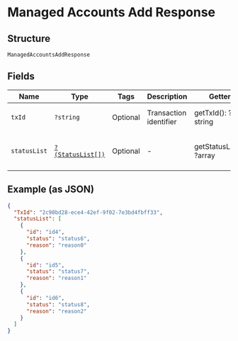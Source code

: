 
# Managed Accounts Add Response

## Structure

`ManagedAccountsAddResponse`

## Fields

| Name | Type | Tags | Description | Getter | Setter |
|  --- | --- | --- | --- | --- | --- |
| `txId` | `?string` | Optional | Transaction identifier | getTxId(): ?string | setTxId(?string txId): void |
| `statusList` | [`?(StatusList[])`](../../doc/models/status-list.md) | Optional | - | getStatusList(): ?array | setStatusList(?array statusList): void |

## Example (as JSON)

```json
{
  "TxId": "2c90bd28-ece4-42ef-9f02-7e3bd4fbff33",
  "statusList": [
    {
      "id": "id4",
      "status": "status6",
      "reason": "reason0"
    },
    {
      "id": "id5",
      "status": "status7",
      "reason": "reason1"
    },
    {
      "id": "id6",
      "status": "status8",
      "reason": "reason2"
    }
  ]
}
```


